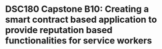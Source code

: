 # DSC180 Capstone B10: Creating a smart contract based application to provide reputation based functionalities for service workers 
